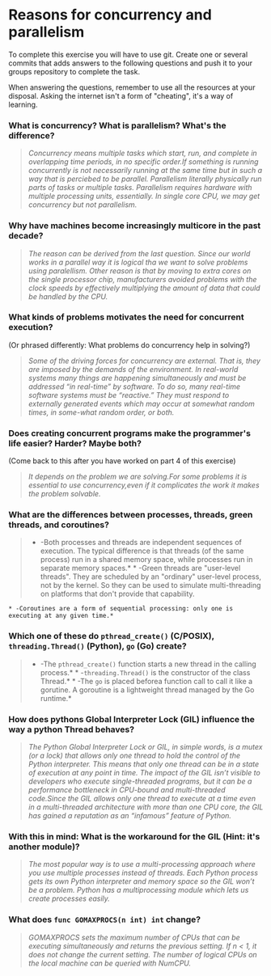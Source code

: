 # Reasons for concurrency and parallelism


To complete this exercise you will have to use git. Create one or several commits that adds answers to the following questions and push it to your groups repository to complete the task.

When answering the questions, remember to use all the resources at your disposal. Asking the internet isn't a form of "cheating", it's a way of learning.

 ### What is concurrency? What is parallelism? What's the difference?
 > *Concurrency means multiple tasks which start, run, and complete in overlapping time periods, in no specific order.If something is running concurrently is not necessarily running at the same time but in such a way that is perciebed to be parallel. Parallelism literally physically run parts of tasks or multiple tasks. Parallelism requires hardware with multiple processing units, essentially. In single core CPU, we may get concurrency but not parallelism.*
 
 ### Why have machines become increasingly multicore in the past decade?
 > *The reason can be derived from the last question. Since our world works in a parallel way it is logical tha we want to solve problems using paralellism. Other reason is that by moving to extra cores on the single processor chip, manufacturers avoided problems with the clock speeds by effectively multiplying the amount of data that could be handled by the CPU.*

 ### What kinds of problems motivates the need for concurrent execution?
 (Or phrased differently: What problems do concurrency help in solving?)
 > *Some of the driving forces for concurrency are external. That is, they are imposed by the demands of the environment. In real-world systems many things are happening simultaneously and must be addressed “in real-time” by software. To do so, many real-time software systems must be “reactive.” They must respond to externally generated events which may occur at somewhat random times, in some-what random order, or both.*
 
 ### Does creating concurrent programs make the programmer's life easier? Harder? Maybe both?
 (Come back to this after you have worked on part 4 of this exercise)
 > *It depends on the problem we are solving.For some problems it is essential to use concurrency,even if it complicates the work it makes the problem solvable.*
 
 ### What are the differences between processes, threads, green threads, and coroutines?
 > * -Both processes and threads are independent sequences of execution. The typical difference is that threads (of the same process) run in a shared memory space, while processes run in separate memory spaces.*
 	* -Green threads are "user-level threads". They are scheduled by an "ordinary" user-level process, not by the kernel. So they can be used to simulate multi-threading on platforms that don't provide that capability.

 	* -Coroutines are a form of sequential processing: only one is executing at any given time.*
 
 ### Which one of these do `pthread_create()` (C/POSIX), `threading.Thread()` (Python), `go` (Go) create?
 > * -The `pthread_create()` function starts a new thread in the calling process.*
 	* -`threading.Thread()` is the constructor of the class Thread.*
 	* -The `go` is placed beforea function call to call it like a gorutine. A goroutine is a lightweight thread managed by the Go runtime.*
 
 ### How does pythons Global Interpreter Lock (GIL) influence the way a python Thread behaves?
 > *The Python Global Interpreter Lock or GIL, in simple words, is a mutex (or a lock) that allows only one thread to hold the control of the Python interpreter.
 This means that only one thread can be in a state of execution at any point in time. The impact of the GIL isn’t visible to developers who execute single-threaded programs, but it can be a performance bottleneck in CPU-bound and multi-threaded code.Since the GIL allows only one thread to execute at a time even in a multi-threaded architecture with more than one CPU core, the GIL has gained a reputation as an “infamous” feature of Python.*
 
 ### With this in mind: What is the workaround for the GIL (Hint: it's another module)?
 > *The most popular way is to use a multi-processing approach where you use multiple processes instead of threads. Each Python process gets its own Python interpreter and memory space so the GIL won’t be a problem. Python has a multiprocessing module which lets us create processes easily.*
 
 ### What does `func GOMAXPROCS(n int) int` change? 
 > *GOMAXPROCS sets the maximum number of CPUs that can be executing simultaneously and returns the previous setting. If n < 1, it does not change the current setting. The number of logical CPUs on the local machine can be queried with NumCPU.*
